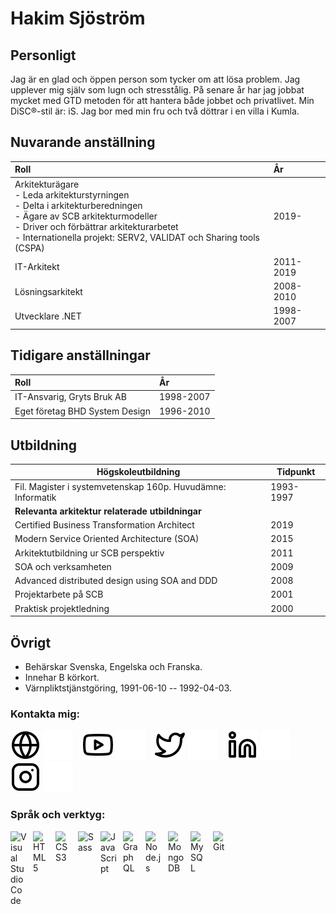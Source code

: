 # Hakim Sjöström

## Personligt
Jag är en glad och öppen person som tycker om att lösa problem. Jag upplever mig själv som lugn och stresstålig. På senare år har jag jobbat mycket med GTD metoden för att hantera både jobbet och privatlivet. Min DiSC®-stil är:  iS. Jag bor med min fru och två döttrar i en villa i Kumla. 

## Nuvarande anställning
|Roll  | År  |
| :------------ | :------------ |
| Arkitekturägare <br>- Leda arkitekturstyrningen<br>- Delta i arkitekturberedningen<br>- Ägare av SCB arkitekturmodeller<br>- Driver och förbättrar arkitekturarbetet <br>- Internationella projekt: SERV2, VALIDAT och Sharing tools (CSPA)</br-> | 2019-  |
| IT-Arkitekt  | 2011-2019  |
| Lösningsarkitekt  | 2008-2010  |
| Utvecklare .NET  | 1998-2007  |

## Tidigare anställningar
|Roll  | År  |
| :------------ | :------------ |
| IT-Ansvarig, Gryts Bruk AB | 1998-2007  |
| Eget företag BHD System Design  | 1996-2010  |

## Utbildning
| Högskoleutbildning  | Tidpunkt  |
| ------------ | ------------ |
| Fil. Magister i systemvetenskap 160p. Huvudämne: Informatik  | 1993-1997  |
| **Relevanta arkitektur relaterade utbildningar**|   |
| Certified Business Transformation Architect  | 2019  |
| Modern Service Oriented Architecture (SOA)   | 2015  |
| Arkitektutbildning ur SCB perspektiv  | 2011  |
| SOA och verksamheten  | 2009  |
| Advanced distributed design using SOA and DDD  | 2008  |
| Projektarbete på SCB  | 2001  |
| Praktisk projektledning  | 2000  |

## Övrigt
- Behärskar Svenska, Engelska och Franska.
- Innehar B körkort. 
- Värnpliktstjänstgöring, 1991-06-10 -- 1992-04-03.

### Kontakta mig:

[![website](./img/globe-light.svg)](https://hakimsjo.blogspot.com#gh-light-mode-only)
[![website](./img/globe-dark.svg)](https://hakimsjo.blogspot.com/#gh-dark-mode-only)
&nbsp;&nbsp;
[![website](./img/youtube-light.svg)](https://www.youtube.com/channel/UChQ9j3gWQ3iI9SGoJZmzahg#gh-light-mode-only)
[![website](./img/youtube-dark.svg)](https://www.youtube.com/channel/UChQ9j3gWQ3iI9SGoJZmzahg#gh-dark-mode-only)
&nbsp;&nbsp;
[![website](./img/twitter-light.svg)](https://twitter.com/hakimsjo#gh-light-mode-only)
[![website](./img/twitter-dark.svg)](https://twitter.com/hakimsjo#gh-dark-mode-only)
&nbsp;&nbsp;
[![website](./img/linkedin-light.svg)](https://linkedin.com/in/hakimsjo#gh-light-mode-only)
[![website](./img/linkedin-dark.svg)](https://linkedin.com/in/hakimsjo#gh-dark-mode-only)
&nbsp;&nbsp;
[![website](./img/instagram-light.svg)](https://instagram.com/hakimsjo#gh-light-mode-only)
[![website](./img/instagram-dark.svg)](https://instagram.com/hakimsjo#gh-dark-mode-only)

### Språk och verktyg:

<img align="left" alt="Visual Studio Code" width="26px" src="https://cdn.jsdelivr.net/gh/devicons/devicon/icons/vscode/vscode-original.svg" style="padding-right:10px;" />
<img align="left" alt="HTML5" width="26px" src="https://cdn.jsdelivr.net/gh/devicons/devicon/icons/html5/html5-original.svg" style="padding-right:10px;" />
<img align="left" alt="CSS3" width="26px" src="https://cdn.jsdelivr.net/gh/devicons/devicon/icons/css3/css3-original.svg" style="padding-right:10px;" />
<img align="left" alt="Sass" width="26px" src="https://cdn.jsdelivr.net/gh/devicons/devicon/icons/sass/sass-original.svg" style="padding-right:10px;" />
<img align="left" alt="JavaScript" width="26px" src="https://cdn.jsdelivr.net/gh/devicons/devicon/icons/javascript/javascript-original.svg" style="padding-right:10px;" />
<img align="left" alt="GraphQL" width="26px" src="https://cdn.jsdelivr.net/gh/devicons/devicon/icons/graphql/graphql-plain.svg" style="padding-right:10px;" />
<img align="left" alt="Node.js" width="26px" src="https://cdn.jsdelivr.net/gh/devicons/devicon/icons/nodejs/nodejs-original.svg" style="padding-right:10px;" />
<img align="left" alt="MongoDB" width="26px" src="https://cdn.jsdelivr.net/gh/devicons/devicon/icons/mongodb/mongodb-original.svg" style="padding-right:10px;" />
<img align="left" alt="MySQL" width="26px" src="https://cdn.jsdelivr.net/gh/devicons/devicon/icons/mysql/mysql-original.svg" style="padding-right:10px;" />
<img align="left" alt="Git" width="26px" src="https://cdn.jsdelivr.net/gh/devicons/devicon/icons/git/git-original.svg" style="padding-right:10px;" />

